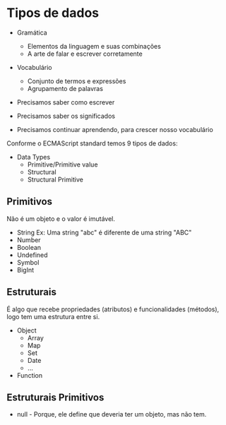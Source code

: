 # Tipos de dados

* Gramática 
    * Elementos da linguagem e suas combinações
    * A arte de falar e escrever corretamente

* Vocabulário
    * Conjunto de termos e expressões
    * Agrupamento de palavras

* Precisamos saber como escrever
* Precisamos saber os significados
* Precisamos continuar aprendendo, para crescer nosso vocabulário

Conforme o ECMAScript standard temos 9 tipos de dados:

* Data Types
    * Primitive/Primitive value
    * Structural
    * Structural Primitive

## Primitivos
Não é um objeto e o valor é imutável.

* String
    Ex: Uma string "abc" é diferente de uma string "ABC"
* Number
* Boolean
* Undefined
* Symbol
* BigInt

## Estruturais
É algo que recebe propriedades (atributos) e funcionalidades (métodos), logo tem uma estrutura entre si.

* Object
    * Array
    * Map
    * Set
    * Date
    * ...
* Function

## Estruturais Primitivos

* null - Porque, ele define que deveria ter um objeto, mas não tem.
